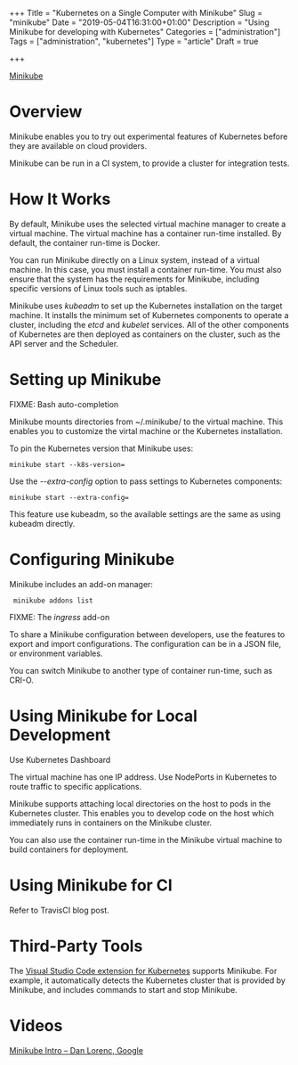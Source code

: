 +++
Title = "Kubernetes on a Single Computer with Minikube"
Slug = "minikube"
Date = "2019-05-04T16:31:00+01:00"
Description = "Using Minikube for developing with Kubernetes"
Categories = ["administration"]
Tags = ["administration", "kubernetes"]
Type = "article"
Draft = true

+++

[Minikube](https://github.com/kubernetes/minikube)

<!--more-->

# Overview

Minikube enables you to try out experimental features of Kubernetes before they are available on cloud providers.

Minikube can be run in a CI system, to provide a cluster for integration tests.

# How It Works

By default, Minikube uses the selected virtual machine manager to create a virtual machine. The virtual machine has a container run-time installed. By default, the container run-time is Docker.

You can run Minikube directly on a Linux system, instead of a virtual machine. In this case, you must install a container run-time. You must also ensure that the system has the requirements for Minikube, including specific versions of Linux tools such as iptables.

Minikube uses _kubeadm_ to set up the Kubernetes installation on the target machine. It installs the minimum set of Kubernetes components to operate a cluster, including the _etcd_ and _kubelet_ services. All of the other components of Kubernetes are then deployed as containers on the cluster, such as the API server and the Scheduler.

# Setting up Minikube

FIXME: Bash auto-completion

Minikube mounts directories from ~/.minikube/ to the virtual machine. This enables you to customize the virtal machine or the Kubernetes installation.

To pin the Kubernetes version that Minikube uses:

    minikube start --k8s-version=

Use the _--extra-config_ option to pass settings to Kubernetes components:

    minikube start --extra-config=

This feature use kubeadm, so the available settings are the same as using kubeadm directly.

# Configuring Minikube

Minikube includes an add-on manager:

     minikube addons list

FIXME: The _ingress_ add-on

To share a Minikube configuration between developers, use the features to export and import configurations. The configuration can be in a JSON file, or environment variables.

You can switch Minikube to another type of container run-time, such as CRI-O.

# Using Minikube for Local Development

Use Kubernetes Dashboard

The virtual machine has one IP address. Use NodePorts in Kubernetes to route traffic to specific applications.

Minikube supports attaching local directories on the host to pods in the Kubernetes cluster. This enables you to develop code on the host which immediately runs in containers on the Minikube cluster.

You can also use the container run-time in the Minikube virtual machine to build containers for deployment.

# Using Minikube for CI

Refer to TravisCI blog post.

# Third-Party Tools

The [Visual Studio Code extension for Kubernetes](ms-kubernetes-tools.vscode-kubernetes-tools) supports Minikube. For example, it automatically detects the Kubernetes cluster that is provided by Minikube, and includes commands to start and stop Minikube.

# Videos

[Minikube Intro – Dan Lorenc, Google](https://www.youtube.com/watch?v=4x0CZmF_U5o)
